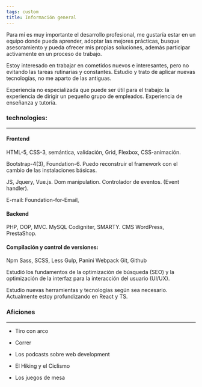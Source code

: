 ```yaml
---
tags: custom
title: Información general
---
```


Para mí es muy importante el desarrollo profesional, me gustaría estar en un equipo donde pueda aprender, adoptar las mejores prácticas, busque asesoramiento y pueda ofrecer mis propias soluciones, además participar activamente en un proceso de trabajo. 

Estoy interesado en trabajar en cometidos nuevos e interesantes, pero no evitando las tareas rutinarias y constantes. Estudio y trato de aplicar nuevas tecnologías, no me aparto de las antiguas.

Experiencia no especializada que puede ser útil para el trabajo: la experiencia de dirigir un pequeño grupo de empleados. 
Experiencia de enseñanza y tutoría. 

### technologies:
--- 

#### Frontend

HTML-5, CSS-3, semántica, validación, Grid, Flexbox, CSS-animación.

Bootstrap-4(3), Foundation-6. Puedo reconstruir el framework con el cambio de las instalaciones básicas.

JS, Jquery, Vue.js. Dom manipulation. Controlador de eventos. (Event handler). 

E-mail: Foundation-for-Email, 

#### Backend

PHP, OOP, MVC.
MySQL
Codigniter, SMARTY.
CMS WordPress, PrestaShop.

#### Compilación y control de versiones:

Npm
Sass, SCSS, Less
Gulp, Panini
Webpack
Git, Github

Estudió los fundamentos de la optimización de búsqueda (SEO) y la optimización de la interfaz para la interacción del usuario (UI/UX). 

Estudio nuevas herramientas y tecnologías según sea necesario. Actualmente estoy profundizando en React y TS.


### Aficiones
--- 

* Tiro con arco

* Correr

* Los podcasts sobre web development

* El Hiking y el Ciclismo

* Los juegos de mesa
